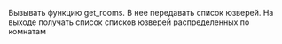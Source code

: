 Вызывать функцию get_rooms. В нее передавать список юзверей. На выходе получать список списков юзверей распределенных по комнатам
